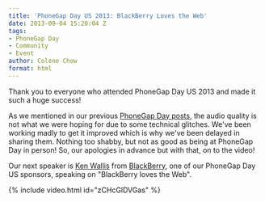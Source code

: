 ```yaml
---
title: 'PhoneGap Day US 2013: BlackBerry Loves the Web'
date: 2013-09-04 15:20:04 Z
tags:
- PhoneGap Day
- Community
- Event
author: Colene Chow
format: html
---
```


Thank you to everyone who attended PhoneGap Day US 2013 and made it such a huge success!

As we mentioned in our previous [PhoneGap Day posts](https://phonegap.com/blog/tag/phonegap-day/), the audio quality is not what we were hoping for due to some technical glitches. We've been working madly to get it improved which is why we've been delayed in sharing them. Nothing too shabby, but not as good as being at PhoneGap Day in person! So, our apologies in advance but with that, on to the video!

Our next speaker is [Ken Wallis](http://twitter.com/ken_wallis) from [BlackBerry](http://blackberry.com), one of our PhoneGap Day US sponsors, speaking on "BlackBerry loves the Web".

{% include video.html id="zCHcGlDVGas" %}
